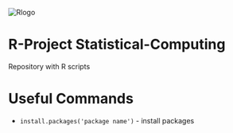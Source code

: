 ![Rlogo](https://github.com/ElmarUhl/R-Project-Statistical-Computing/assets/157088447/a9dfccfa-6499-4850-ab73-c00b7294b3d2)

# R-Project Statistical-Computing

Repository with R scripts

# Useful Commands

* ```install.packages('package name')``` - install packages
